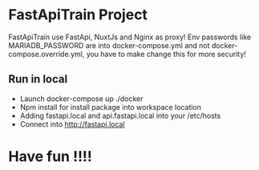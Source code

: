 # FastApiTrain Project
  FastApiTrain use FastApi, NuxtJs and Nginx as proxy!
  Env passwords like MARIADB_PASSWORD are into docker-compose.yml and not docker-compose.override.yml, you have to make change this for more security!
## Run in local
* Launch docker-compose up ./docker
* Npm install for install package into workspace location
* Adding fastapi.local and api.fastapi.local into your /etc/hosts
* Connect into http://fastapi.local
# Have fun !!!!